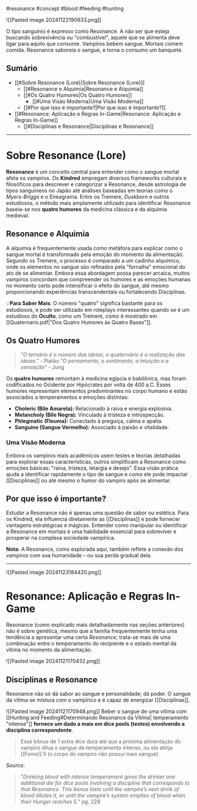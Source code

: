 #resonance #concept #blood #feeding #hunting  

![[Pasted image 20241122190633.png]]

O tipo sanguínio é expresso como Resonance. A não ser que esteja buscando sobrevivência ou "combustível", aquele que se alimenta deve ligar para aquilo que consome. Vampiros bebem sangue. Mortais comem comida. Resonance saboreia o sangue, e torna o consumo um banquete.  

## Sumário

- [[#Sobre Resonance (Lore)|Sobre Resonance (Lore)]]
    - [[#Resonance e Alquimia|Resonance e Alquimia]]
    - [[#Os Quatro Humores|Os Quatro Humores]]
        - [[#Uma Visão Moderna|Uma Visão Moderna]]
    - [[#Por que isso é importante?|Por que isso é importante?]]
- [[#Resonance: Aplicação e Regras In-Game|Resonance: Aplicação e Regras In-Game]]
    - [[#Disciplinas e Resonance|Disciplinas e Resonance]]

---

# Sobre Resonance (Lore)

**Resonance** é um conceito central para entender como o sangue mortal afeta os vampiros. Os **Kindred** empregam diversos frameworks culturais e filosóficos para descrever e categorizar a Resonance, desde astrologia de tipos sanguíneos no Japão até análises baseadas em teorias como o *Myers-Briggs* e o Eneagrama. Entre os Tremere, *Duskborn* e outros estudiosos, o método mais amplamente utilizado para identificar Resonance baseia-se nos **quatro humores** da medicina clássica e da alquimia medieval.

## Resonance e Alquimia
A alquimia é frequentemente usada como metáfora para explicar como o sangue mortal é transformado pela emoção do momento da alimentação. Segundo os Tremere, o processo é comparado a um cadinho alquímico, onde os elementos no sangue são refinados pela "fornalha" emocional do ato de se alimentar. Embora essa abordagem possa parecer arcaica, muitos vampiros concordam que compreender os humores e as emoções humanas no momento certo pode intensificar o efeito do sangue, até mesmo proporcionando experiências transcendentais ou fortalecendo Disciplinas.

💡**Para Saber Mais**: O número "quatro" significa bastante para os estudiosos, e pode ser utilizado em roleplays interessantes quando se é um estudioso do **Oculto**, como um Tremere, como é mostrado em [[Quaternario.pdf|"Dos Quatro Humores às Quatro Bases"]].

## Os Quatro Humores

>  *"O ternário é o número das ideias; o quaternário é a realização das ideias."* - Platão
>  *"O pensamento, o sentimento, a intuição e a sensação"* - Jung

Os **quatro humores** remontam à medicina egípcia e babilônica, mas foram codificados no Ocidente por Hipócrates por volta de 400 a.C. Esses humores representam elementos predominantes no corpo humano e estão associados a temperamentos e emoções distintas:

- **Choleric (Bile Amarela):** Relacionado à raiva e energia explosiva.
- **Melancholy (Bile Negra):** Vinculado à tristeza e introspecção.
- **Phlegmatic (Fleuma):** Conectado à preguiça, calma e apatia.
- **Sanguine (Sangue Vermelho):** Associado à paixão e vitalidade.

### Uma Visão Moderna
Embora os vampiros mais acadêmicos usem testes e teorias detalhadas para explorar essas características, outros simplificam a Resonance como emoções básicas: "raiva, tristeza, letargia e desejo". Essa visão prática ajuda a identificar rapidamente o tipo de sangue e como ele pode impactar [[Disciplinas]] ou até mesmo o humor do vampiro após se alimentar.

## Por que isso é importante?
Estudar a Resonance não é apenas uma questão de sabor ou estética. Para os Kindred, ela influencia diretamente as [[Disciplinas]] e pode fornecer vantagens estratégicas e mágicas. Entender como manipular ou identificar a Resonance em mortais é uma habilidade essencial para sobreviver e prosperar na complexa sociedade vampírica.

**Nota:** A Resonance, como explorada aqui, também reflete a conexão dos vampiros com sua humanidade – ou sua perda gradual dela.

---
![[Pasted image 20241123184420.png]]

# Resonance: Aplicação e Regras In-Game 
Resonance (como explicado mais detalhadamente nas seções anteriores) não é sobre genética, mesmo que a família frequentemente tenha uma tendência a apresentar uma certa _Resonance_; trata-se mais de uma combinação entre o temperamento do recipiente e o estado mental da vítima no momento da alimentação.

![[Pasted image 20241121170432.png]]

## Disciplinas e Resonance

Resonance não só dá sabor ao sangue e personalidade; dá poder. O sangue da vítima se mistura com o vampírico e é capaz de energizar [[Disciplinas]].

![[Pasted image 20241121170948.png]]
Beber o sangue de uma vítima com [[Hunting and Feeding#Determinando Resonance da Vítima| temperamento "intense"]] **fornece um dado a mais em dice pools (testes) envolvendo a disciplina correspondente**.

>Esse bônus de 1 extra dice dura até que a próxima alimentação do vampiro dilua o sangue de temperamento intenso, ou ele atinja [[Fome]] 5 (o corpo do vampiro não possui mais sangue)

*Source:*
> "*Drinking blood with intense temperament gives*
> *the drinker one additional die for dice pools involving*
> *a discipline that corresponds to that Resonance. This*
> *bonus lasts until the vampire’s next drink of blood dilutes*
> *it, or until the vampire’s system empties of blood when their Hunger reaches 5.*" 
> pg. 228